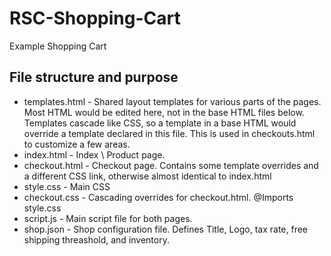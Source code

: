 # RSC-Shopping-Cart
 Example Shopping Cart

## File structure and purpose
* templates.html - Shared layout templates for various parts of the pages.  Most HTML would be edited here, not in the base HTML files below.  Templates cascade like CSS, so a template in a base HTML would override a template declared in this file.  This is used in checkouts.html to customize a few areas.
* index.html     - Index \ Product page.
* checkout.html  - Checkout page.  Contains some template overrides and a different CSS link, otherwise almost identical to index.html
* style.css      - Main CSS
* checkout.css   - Cascading overrides for checkout.html.  @Imports style.css
* script.js      - Main script file for both pages.
* shop.json      - Shop configuration file.  Defines Title, Logo, tax rate, free shipping threashold, and inventory.

